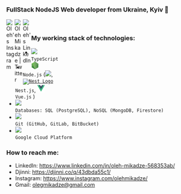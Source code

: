 ### FullStack NodeJS Web developer  from Ukraine, Kyiv 👋

<a href="https://www.instagram.com/olehmikadze/">
  <img align="left" alt="Oleh's Instagram" width="22px" src="https://raw.githubusercontent.com/hussainweb/hussainweb/main/icons/instagram.png" />
</a>
<a href="https://twitter.com/MikadzeOleg">
  <img align="left" alt="Oleh Mikadze | Twitter" width="22px" src="https://raw.githubusercontent.com/peterthehan/peterthehan/master/assets/twitter.svg" />
</a>
<a href="https://www.linkedin.com/in/oleh-mikadze-568353ab/">
  <img align="left" alt="Oleh's LinkedIn" width="22px" src="https://raw.githubusercontent.com/peterthehan/peterthehan/master/assets/linkedin.svg" />
</a>

<br />



### My working stack of technologies: 

 - <code><img height="20" src="https://raw.githubusercontent.com/remojansen/logo.ts/master/ts.png"> TypeScript</code>
- <code><img height="20" src="https://raw.githubusercontent.com/github/explore/80688e429a7d4ef2fca1e82350fe8e3517d3494d/topics/nodejs/nodejs.png"> Node.js</code>
 (<code><img height="20" src="https://i.cloudup.com/zfY6lL7eFa-3000x3000.png"></code>, <code>  <a href="http://nestjs.com/" target="blank"><img src="https://nestjs.com/img/logo-small.svg" width="22px" alt="Nest Logo" /></a>
 Nest.js</code>, <code><img height="20" src="https://raw.githubusercontent.com/github/explore/80688e429a7d4ef2fca1e82350fe8e3517d3494d/topics/vue/vue.png"> Vue.js</code>
)
-  <code><img  height="20" src="https://img.icons8.com/external-wanicon-lineal-color-wanicon/64/000000/external-sql-server-big-data-wanicon-lineal-color-wanicon.png"/> Databases: SQL (PostgreSQL), NoSQL (MongoDB, Firestore)</code>
- <code><img  height="20" src="https://img.icons8.com/color/48/000000/git.png"/> Git (GitHub, GitLab, BitBucket) </code>
- <code><img height="20" src="https://img.icons8.com/color/48/000000/google-cloud-platform.png"/> Google Cloud Platform </code>

### How to reach me: 
- LinkedIn: https://www.linkedin.com/in/oleh-mikadze-568353ab/
- Djinni: https://djinni.co/q/43dbda55c1/
- Instagram: https://www.instagram.com/olehmikadze/
- Gmail: olegmikadze@gmail.com


